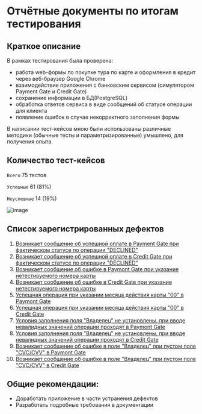 # Отчётные документы по итогам тестирования

## Краткое описание

В рамках тестирования была проверена:

- работа web-формы по покупке тура по карте и оформления в кредит через веб-браузер Google Chrome
- взаимодействие приложения с банковским сервисом (симулятором Payment Gate и Credit Gate)
- сохранение информации в БД(PostgreSQL)
- обработка ответов сервиса в виде сообщений об статусе операции для клиента
- появление ошибок в случае некорректного заполнения формы

В написании тест-кейсов мною были использованы различные методики (обычные тесты и параметризированные) умышлено, для получения опыта. 

## Количество тест-кейсов

`Всего` 75 тестов

`Успешные` 61 (81%)

`Неуспешные` 14 (19%)

![image](https://user-images.githubusercontent.com/106307755/214855082-41cf1844-0115-411f-b9b1-41e33abb3a84.png)

## Список зарегистрированных дефектов

1.  [Возникает сообщение об успешной оплате в Payment Gate при фактическом статусе по операции "DECLINED"](https://github.com/MargaritkaM/Diplom/issues/1)
2.  [Возникает сообщение об успешной оплате в Credit Gate при фактическом статусе по операции "DECLINED"](https://github.com/MargaritkaM/Diplom/issues/2)
3.  [Возникает сообщение об ошибке в Paymont Gate при указание нетестируемого номера карты](https://github.com/MargaritkaM/Diplom/issues/3)
4.  [Возникает сообщение об ошибке в Credit Gate при указание нетестируемого номера карты](https://github.com/MargaritkaM/Diplom/issues/4)
5.  [Успешная операция при указании месяца действия карты "00" в Paymont Gate](https://github.com/MargaritkaM/Diplom/issues/5)
6.  [Успешная операция при указании месяца действия карты "00" в Credit Gate](https://github.com/MargaritkaM/Diplom/issues/6)
7.  [Условия заполнения поля "Владелец" не установлены, при вводе невалидных значений операции проходят в Paymont Gate](https://github.com/MargaritkaM/Diplom/issues/7)
8.  [Условия заполнения поля "Владелец" не установлены, при вводе невалидных значений операции проходят в Credit Gate](https://github.com/MargaritkaM/Diplom/issues/8)
9.  [Возникает сообщение об ошибке в поле "Владелец" при пустом поле "CVC/CVV" в Paymont Gate](https://github.com/MargaritkaM/Diplom/issues/9)
10. [Возникает сообщение об ошибке в поле "Владелец" при пустом поле "CVC/CVV" в Credit Gate](https://github.com/MargaritkaM/Diplom/issues/10)

## Общие рекомендации:

- Доработать приложение в части устранения дефектов
- Разработать подробные требования в документации
